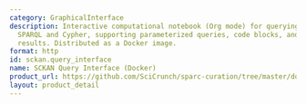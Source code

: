 ```yaml
---
category: GraphicalInterface
description: Interactive computational notebook (Org mode) for querying SCKAN via
  SPARQL and Cypher, supporting parameterized queries, code blocks, and graphical
  results. Distributed as a Docker image.
format: http
id: sckan.query_interface
name: SCKAN Query Interface (Docker)
product_url: https://github.com/SciCrunch/sparc-curation/tree/master/docs/sckan#download-docker-and-x11
layout: product_detail
---
```

